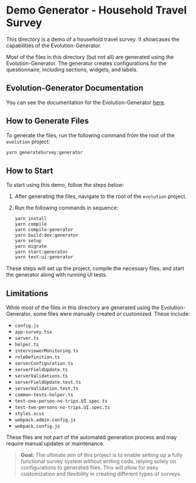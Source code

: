 # Demo Generator - Household Travel Survey

This directory is a demo of a household travel survey. It showcases the capabilities of the Evolution-Generator.

Most of the files in this directory (but not all) are generated using the Evolution-Generator. The generator creates configurations for the questionnaire, including sections, widgets, and labels.

## Evolution-Generator Documentation

You can see the documentation for the Evolution-Generator [here](../../packages/evolution-generator/README.md).

## How to Generate Files

To generate the files, run the following command from the root of the `evolution` project:

```bash
yarn generateSurvey:generator
```

## How to Start

To start using this demo, follow the steps below:

1. After generating the files, navigate to the root of the `evolution` project.

2. Run the following commands in sequence:

    ```bash
    yarn install
    yarn compile
    yarn compile:generator
    yarn build:dev:generator
    yarn setup
    yarn migrate
    yarn start:generator
    yarn test:ui:generator
    ```

These steps will set up the project, compile the necessary files, and start the generator along with running UI tests.

## Limitations

While most of the files in this directory are generated using the Evolution-Generator, some files were manually created or customized. These include:

-   `config.js`
-   `app-survey.tsx`
-   `server.ts`
-   `helper.ts`
-   `interviewerMonitoring.ts`
-   `roleDefinition.ts`
-   `serverConfiguration.ts`
-   `serverFieldUpdate.ts`
-   `serverValidations.ts`
-   `serverFieldUpdate.test.ts`
-   `serverValidation.test.ts`
-   `common-tests-helper.ts`
-   `test-one-person-no-trips.UI.spec.ts`
-   `test-two-persons-no-trips.UI.spec.ts`
-   `styles.scss`
-   `webpack.admin.config.js`
-   `webpack.config.js`

These files are not part of the automated generation process and may require manual updates or maintenance.

> **Goal:** The ultimate aim of this project is to enable setting up a fully functional survey system without writing code, relying solely on configurations to generated files. This will allow for easy customization and flexibility in creating different types of surveys.
